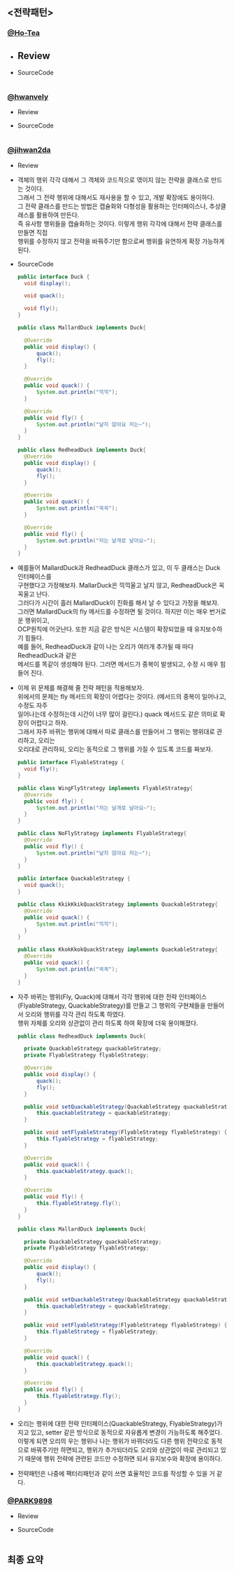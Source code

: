 ## <전략패턴>

### [@Ho-Tea](https://github.com/Ho-Tea)

- Review
  - 


- SourceCode
  ``` java
  
  ```


### [@hwanvely](https://github.com/Hwanvely)

- Review
  


- SourceCode
  ``` java
  
  ```


### [@jihwan2da](https://github.com/jihwan2da)

- Review  
  

- 객체의 행위 각각 대해서 그 객체와 코드적으로 엮이지 않는 전략을 클래스로 만드는 것이다.  
그래서 그 전략 행위에 대해서도 재사용을 할 수 있고, 개발 확장에도 용이하다.  
그 전략 클래스를 만드는 방법은 캡슐화와 다형성을 활용하는 인터페이스나, 추상클래스를 활용하여 만든다.  
즉 유사항 행위들을 캡슐화하는 것이다. 이렇게 행위 각각에 대해서 전략 클래스를 만들면 직접   
행위를 수정하지 않고 전략을 바꿔주기만 함으로써 행위를 유연하게 확장 가능하게 된다.


- SourceCode
  ``` java
  public interface Duck {
    void display();

    void quack();

    void fly();
  }
  
  public class MallardDuck implements Duck{

    @Override
    public void display() {
        quack();
        fly();
    }

    @Override
    public void quack() {
        System.out.println("끽끽");
    }

    @Override
    public void fly() {
        System.out.println("날지 않아요 저는~");
    }
  }
  
  public class RedheadDuck implements Duck{
    @Override
    public void display() {
        quack();
        fly();
    }

    @Override
    public void quack() {
        System.out.println("꼭꼭");
    }

    @Override
    public void fly() {
        System.out.println("저는 날개로 날아요~");
    }
  }
  ```
- 예를들어 MallardDuck과 RedheadDuck 클래스가 있고, 이 두 클래스는 Duck 인터페이스를  
구현했다고 가정해보자. MallarDuck은 끽끽울고 날지 않고, RedheadDuck은 꼭꼭울고 난다.  
그러다가 시간이 흘러 MallardDuck이 진화를 해서 날 수 있다고 가정을 해보자.  
그러면 MallardDuck의 fly 메서드를 수정하면 될 것이다. 하지만 이는 매우 번거로운 행위이고,  
OCP원칙에 어긋난다. 또한 지금 같은 방식은 시스템이 확장되었을 때 유지보수하기 힘들다.  
예를 들어, RedheadDuck과 같이 나는 오리가 여러개 추가될 때 마다 RedheadDuck과 같은  
메서드를 똑같이 생성해야 된다. 그러면 메서드가 중복이 발생되고, 수정 시 매우 힘들어 진다.  



- 이제 위 문제를 해결해 줄 전략 패턴을 적용해보자.  
위에서의 문제는 fly 메서드의 확장이 어렵다는 것이다. (메서드의 중복이 일어나고, 수정도 자주   
일어나는데 수정하는데 시간이 너무 많이 걸린다.) quack 메서드도 같은 의미로 확장이 어렵다고 하자.  
그래서 자주 바뀌는 행위에 대해서 따로 클래스를 만들어서 그 행위는 행위대로 관리하고, 오리는   
오리대로 관리하되, 오리는 동적으로 그 행위를 가질 수 있도록 코드를 짜보자.

  ``` java
  public interface FlyableStrategy {
    void fly();
  }
  
  public class WingFlyStrategy implements FlyableStrategy{
    @Override
    public void fly() {
        System.out.println("저는 날개로 날아요~");
    }
  }
  
  public class NoFlyStrategy implements FlyableStrategy{
    @Override
    public void fly() {
        System.out.println("날지 않아요 저는~");
    }
  }
  
  public interface QuackableStrategy {
    void quack();
  }
  
  public class KkikKkikQuackStrategy implements QuackableStrategy{
    @Override
    public void quack() {
        System.out.println("끽끽");
    }
  }
  
  public class KkokKkokQuackStrategy implements QuackableStrategy{
    @Override
    public void quack() {
        System.out.println("꼭꼭");
    }
  }
  ```
- 자주 바뀌는 행위(Fly, Quack)에 대해서 각각 행위에 대한 전략 인터페이스(FlyableStrategy, 
QuackableStrategy)를 만들고 그 행위의 구현체들을 만들어서 오리와 행위를 각각 관리 하도록 하였다.  
행위 자체를 오리와 상관없이 관리 하도록 하여 확장에 더욱 용이해졌다. 

  ``` java
  public class RedheadDuck implements Duck{

    private QuackableStrategy quackableStrategy;
    private FlyableStrategy flyableStrategy;

    @Override
    public void display() {
        quack();
        fly();
    }

    public void setQuackableStrategy(QuackableStrategy quackableStrategy) {
        this.quackableStrategy = quackableStrategy;
    }

    public void setFlyableStrategy(FlyableStrategy flyableStrategy) {
        this.flyableStrategy = flyableStrategy;
    }

    @Override
    public void quack() {
        this.quackableStrategy.quack();
    }

    @Override
    public void fly() {
        this.flyableStrategy.fly();
    }
  }
  
  public class MallardDuck implements Duck{

    private QuackableStrategy quackableStrategy;
    private FlyableStrategy flyableStrategy;

    @Override
    public void display() {
        quack();
        fly();
    }

    public void setQuackableStrategy(QuackableStrategy quackableStrategy) {
        this.quackableStrategy = quackableStrategy;
    }

    public void setFlyableStrategy(FlyableStrategy flyableStrategy) {
        this.flyableStrategy = flyableStrategy;
    }

    @Override
    public void quack() {
        this.quackableStrategy.quack();
    }

    @Override
    public void fly() {
        this.flyableStrategy.fly();
    }
  }
  ```
- 오리는 행위에 대한 전략 인터페이스(QuackableStrategy, FlyableStrategy)가지고 있고, setter
같은 방식으로 동적으로 자유롭게 변경이 가능하도록 해주었다.  
이렇게 되면 오리의 우는 행위나 나는 행위가 바뀌더라도 다른 행위 전략으로 동적으로 바꿔주기만 하면되고,
행위가 추가되더라도 오리와 상관없이 따로 관리되고 있기 때문에 행위 전략에 관련된 코드만 수정하면 되서 유지보수와 확장에 용이하다.  
  

- 전략패턴은 나중에 팩터리패턴과 같이 쓰면 효율적인 코드를 작성할 수 있을 거 같다.


### [@PARK9898](https://github.com/PARK9898)

- Review
  


- SourceCode
  ``` java
  
  ```




## 최종 요약
